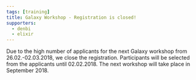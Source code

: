 ```yaml
---
tags: [training]
title: Galaxy Workshop - Registration is closed!
supporters:
  - denbi
  - elixir
---
```


Due to the high number of applicants for the next Galaxy workshop from 26.02.-02.03.2018, we close the registration.
Participants will be selected from the applicants until 02.02.2018.
The next workshop will take place in September 2018.
